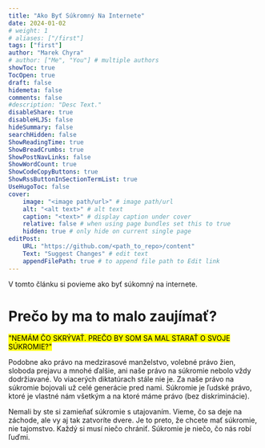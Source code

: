 ```yaml
---
title: "Ako Byť Súkromný Na Internete"
date: 2024-01-02
# weight: 1
# aliases: ["/first"]
tags: ["first"]
author: "Marek Chyra"
# author: ["Me", "You"] # multiple authors
showToc: true
TocOpen: true
draft: false
hidemeta: false
comments: false
#description: "Desc Text."
disableShare: true
disableHLJS: false
hideSummary: false
searchHidden: false
ShowReadingTime: true
ShowBreadCrumbs: true
ShowPostNavLinks: false
ShowWordCount: true
ShowCodeCopyButtons: true
ShowRssButtonInSectionTermList: true
UseHugoToc: false
cover:
    image: "<image path/url>" # image path/url
    alt: "<alt text>" # alt text
    caption: "<text>" # display caption under cover
    relative: false # when using page bundles set this to true
    hidden: true # only hide on current single page
editPost:
    URL: "https://github.com/<path_to_repo>/content"
    Text: "Suggest Changes" # edit text
    appendFilePath: true # to append file path to Edit link
---
```



V tomto článku si povieme ako byť súkomný na internete.
<!--more-->

# Prečo by ma to malo zaujímať?

<mark>"NEMÁM ČO SKRÝVAŤ. PREČO BY SOM SA MAL STARAŤ O SVOJE SÚKROMIE?"</mark>

Podobne ako právo na medzirasové manželstvo, volebné právo žien, sloboda prejavu a mnohé ďalšie, ani naše právo na súkromie nebolo vždy dodržiavané. Vo viacerých diktatúrach stále nie je. Za naše právo na súkromie bojovali už celé generácie pred nami. Súkromie je ľudské právo, ktoré je vlastné nám všetkým a na ktoré máme právo (bez diskriminácie).

Nemali by ste si zamieňať súkromie s utajovaním. Vieme, čo sa deje na záchode, ale vy aj tak zatvoríte dvere. Je to preto, že chcete mať súkromie, nie tajomstvo. Každý si musí niečo chrániť. Súkromie je niečo, čo nás robí ľuďmi.



